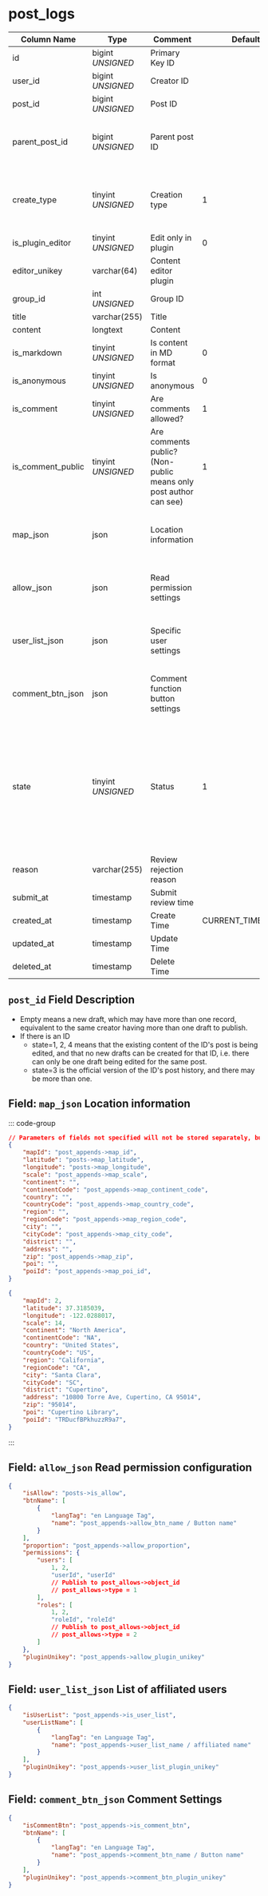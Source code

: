 # post_logs

| Column Name | Type | Comment | Default | Null | Remark |
| --- | --- | --- | --- | --- | --- |
| id | bigint *UNSIGNED* | Primary Key ID |  | NO | Auto Increment |
| user_id | bigint *UNSIGNED* | Creator ID |  | NO | Related field [users->id](../users/users.md) |
| post_id | bigint *UNSIGNED* | Post ID |  | YES | Related field [posts->id](posts.md) |
| parent_post_id | bigint *UNSIGNED* | Parent post ID |  | YES | Related field [posts->id](posts.md)<br>Empty means no referenced post |
| create_type | tinyint *UNSIGNED* | Creation type | 1 | NO | 1.Quick create / 2.Editor create / 3.Restore from post |
| is_plugin_editor | tinyint *UNSIGNED* | Edit only in plugin | 0 | NO | 0.No / 1.Yes |
| editor_unikey | varchar(64) | Content editor plugin |  | YES | Related field [plugins->unikey](../plugins/plugins.md) |
| group_id | int *UNSIGNED* | Group ID |  | YES | Related field `groups->id` |
| title | varchar(255) | Title |  | YES |  |
| content | longtext | Content |  | YES | Full content |
| is_markdown | tinyint *UNSIGNED* | Is content in MD format | 0 | NO | 0.No / 1.Yes |
| is_anonymous | tinyint *UNSIGNED* | Is anonymous | 0 | NO | 0.No / 1.Yes |
| is_comment | tinyint *UNSIGNED* | Are comments allowed? | 1 | NO | 0.No / 1.Yes |
| is_comment_public | tinyint *UNSIGNED* | Are comments public? (Non-public means only post author can see) | 1 | NO | 0.No / 1.Yes |
| map_json | json | Location information |  | YES | Empty means not creating or clearing when modifying |
| allow_json | json | Read permission settings |  | YES | Empty means not creating or clearing when modifying |
| user_list_json | json | Specific user settings |  | YES | Empty means not creating or clearing when modifying |
| comment_btn_json | json | Comment function button settings |  | YES | Empty means not creating or clearing when modifying |
| state | tinyint *UNSIGNED* | Status | 1 | NO | 1.Unpublished (draft)<br>2.Published (under review)<br>3.Published (approved and archived)<br>4.Published (not approved, draft status again) |
| reason | varchar(255) | Review rejection reason |  | YES | Used when review is rejected |
| submit_at | timestamp | Submit review time |  | YES |  |
| created_at | timestamp | Create Time | CURRENT_TIMESTAMP | NO | As draft Create Time |
| updated_at | timestamp | Update Time |  | YES |  |
| deleted_at | timestamp | Delete Time |  | YES |  |

## `post_id` Field Description

- Empty means a new draft, which may have more than one record, equivalent to the same creator having more than one draft to publish.
- If there is an ID
    - state=1, 2, 4 means that the existing content of the ID's post is being edited, and that no new drafts can be created for that ID, i.e. there can only be one draft being edited for the same post.
    - state=3 is the official version of the ID's post history, and there may be more than one.

## Field: `map_json` Location information

::: code-group
```json [Field Description]
// Parameters of fields not specified will not be stored separately, but along with the complete JSON in post_appends->map_json.
{
    "mapId": "post_appends->map_id",
    "latitude": "posts->map_latitude",
    "longitude": "posts->map_longitude",
    "scale": "post_appends->map_scale",
    "continent": "",
    "continentCode": "post_appends->map_continent_code",
    "country": "",
    "countryCode": "post_appends->map_country_code",
    "region": "",
    "regionCode": "post_appends->map_region_code",
    "city": "",
    "cityCode": "post_appends->map_city_code",
    "district": "",
    "address": "",
    "zip": "post_appends->map_zip",
    "poi": "",
    "poiId": "post_appends->map_poi_id",
}
```

```json [Example Parameters]
{
    "mapId": 2,
    "latitude": 37.3185039,
    "longitude": -122.0288017,
    "scale": 14,
    "continent": "North America",
    "continentCode": "NA",
    "country": "United States",
    "countryCode": "US",
    "region": "California",
    "regionCode": "CA",
    "city": "Santa Clara",
    "cityCode": "SC",
    "district": "Cupertino",
    "address": "10800 Torre Ave, Cupertino, CA 95014",
    "zip": "95014",
    "poi": "Cupertino Library",
    "poiId": "TRDucfBPkhuzzR9a7",
}
```
:::

## Field: `allow_json` Read permission configuration

```json
{
    "isAllow": "posts->is_allow",
    "btnName": [
        {
            "langTag": "en Language Tag",
            "name": "post_appends->allow_btn_name / Button name"
        }
    ],
    "proportion": "post_appends->allow_proportion",
    "permissions": {
        "users": [
            1, 2,
            "userId", "userId"
            // Publish to post_allows->object_id
            // post_allows->type = 1
        ],
        "roles": [
            1, 2,
            "roleId", "roleId"
            // Publish to post_allows->object_id
            // post_allows->type = 2
        ]
    },
    "pluginUnikey": "post_appends->allow_plugin_unikey"
}
```

## Field: `user_list_json` List of affiliated users

```json
{
    "isUserList": "post_appends->is_user_list",
    "userListName": [
        {
            "langTag": "en Language Tag",
            "name": "post_appends->user_list_name / affiliated name"
        }
    ],
    "pluginUnikey": "post_appends->user_list_plugin_unikey"
}
```

## Field: `comment_btn_json` Comment Settings

```json
{
    "isCommentBtn": "post_appends->is_comment_btn",
    "btnName": [
        {
            "langTag": "en Language Tag",
            "name": "post_appends->comment_btn_name / Button name"
        }
    ],
    "pluginUnikey": "post_appends->comment_btn_plugin_unikey"
}
```